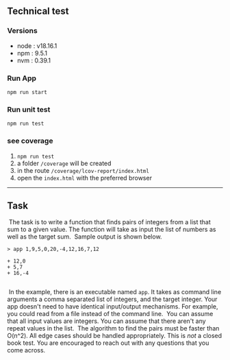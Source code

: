 ## Technical test

### Versions

- node : v18.16.1
- npm : 9.5.1
- nvm : 0.39.1

### Run App

```
npm run start
```

### Run unit test

```
npm run test
```

### see coverage

1. `npm run test`
2. a folder `/coverage` will be created
3. in the route `/coverage/lcov-report/index.html`
4. open the `index.html` with the preferred browser

---

## Task

​
The task is to write a function that finds pairs of integers from a list that
sum to a given value. The function will take as input the list of numbers as
well as the target sum.
​
Sample output is shown below.

```
> app 1,9,5,0,20,-4,12,16,7,12
​
+ 12,0
+ 5,7
+ 16,-4
​
```

​
In the example, there is an executable named `app`. It takes as command line
arguments a comma separated list of integers, and the target integer. Your app
doesn't need to have identical input/output mechanisms. For example, you could
read from a file instead of the command line.
​
You can assume that all input values are integers. You can assume that there aren't
any repeat values in the list.
​
The algorithm to find the pairs must be faster than O(n^2). All edge cases
should be handled appropriately. This is _not_ a closed book test. You are
encouraged to reach out with any questions that you come across.
